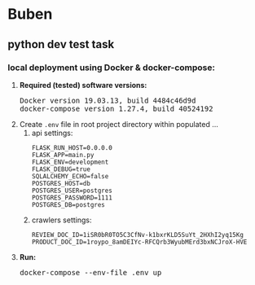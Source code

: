 <h1>Buben</h1>
<h2>python dev test task</h2>
<h3>local deployment using Docker & docker-compose:</h3>

<ol><li><strong>Required (tested) software versions:</strong>
<pre>Docker version 19.03.13, build 4484c46d9d
docker-compose version 1.27.4, build 40524192</pre></li>
<li>Create <code>.env</code> file in root project directory within populated ...
<ol><li>api settings:
    <pre><code>FLASK_RUN_HOST=0.0.0.0
FLASK_APP=main.py
FLASK_ENV=development
FLASK_DEBUG=true
SQLALCHEMY_ECHO=false
POSTGRES_HOST=db
POSTGRES_USER=postgres
POSTGRES_PASSWORD=1111
POSTGRES_DB=postgres
</code></pre></li>
<li>crawlers settings:
    <pre><code>REVIEW_DOC_ID=1iSR0bR0TO5C3CfNv-k1bxrKLD5SuYt_2HXhI2yq15Kg
PRODUCT_DOC_ID=1roypo_8amDEIYc-RFCQrb3WyubMErd3bxNCJroX-HVE</code></pre></li>
</ol></li>
<li><strong>Run:</strong>
<pre>docker-compose --env-file .env up</pre></li>
</ol>
